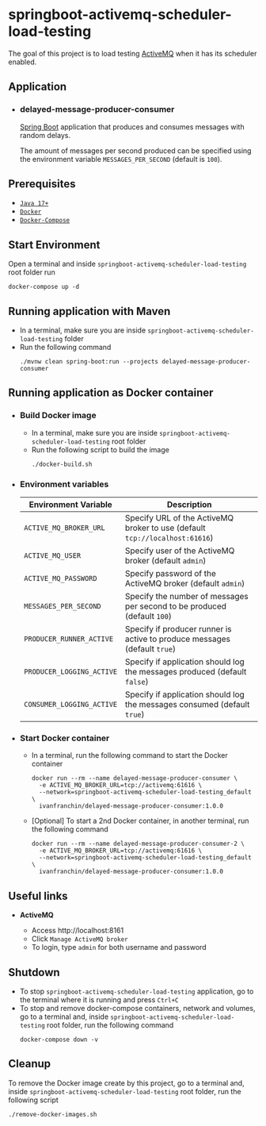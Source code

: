# springboot-activemq-scheduler-load-testing

The goal of this project is to load testing [ActiveMQ](https://activemq.apache.org/) when it has its scheduler enabled.

## Application

- ### delayed-message-producer-consumer

  [Spring Boot](https://docs.spring.io/spring-boot/docs/current/reference/htmlsingle/) application that produces and consumes messages with random delays.

  The amount of messages per second produced can be specified using the environment variable `MESSAGES_PER_SECOND` (default is `100`).

## Prerequisites

- [`Java 17+`](https://www.oracle.com/java/technologies/downloads/#java17)
- [`Docker`](https://www.docker.com/)
- [`Docker-Compose`](https://docs.docker.com/compose/install/)

## Start Environment

Open a terminal and inside `springboot-activemq-scheduler-load-testing` root folder run
```
docker-compose up -d
```

## Running application with Maven

- In a terminal, make sure you are inside `springboot-activemq-scheduler-load-testing` folder
- Run the following command
  ```
  ./mvnw clean spring-boot:run --projects delayed-message-producer-consumer
  ```

## Running application as Docker container

- ### Build Docker image

  - In a terminal, make sure you are inside `springboot-activemq-scheduler-load-testing` root folder
  - Run the following script to build the image
    ```
    ./docker-build.sh
    ```

- ### Environment variables
  
  | Environment Variable      | Description                                                                 |
  |---------------------------|-----------------------------------------------------------------------------|
  | `ACTIVE_MQ_BROKER_URL`    | Specify URL of the ActiveMQ broker to use (default `tcp://localhost:61616`) |
  | `ACTIVE_MQ_USER`          | Specify user of the ActiveMQ broker (default `admin`)                       |
  | `ACTIVE_MQ_PASSWORD`      | Specify password of the ActiveMQ broker (default `admin`)                   |
  | `MESSAGES_PER_SECOND`     | Specify the number of messages per second to be produced (default `100`)    |
  | `PRODUCER_RUNNER_ACTIVE`  | Specify if producer runner is active to produce messages (default `true`)   |
  | `PRODUCER_LOGGING_ACTIVE` | Specify if application should log the messages produced (default `false`)   |
  | `CONSUMER_LOGGING_ACTIVE` | Specify if application should log the messages consumed (default `true`)    |

- ### Start Docker container

  - In a terminal, run the following command to start the Docker container
    ```
    docker run --rm --name delayed-message-producer-consumer \
      -e ACTIVE_MQ_BROKER_URL=tcp://activemq:61616 \
      --network=springboot-activemq-scheduler-load-testing_default \
      ivanfranchin/delayed-message-producer-consumer:1.0.0
    ```

  - \[Optional\] To start a 2nd Docker container, in another terminal, run the following command
    ```
    docker run --rm --name delayed-message-producer-consumer-2 \
      -e ACTIVE_MQ_BROKER_URL=tcp://activemq:61616 \
      --network=springboot-activemq-scheduler-load-testing_default \
      ivanfranchin/delayed-message-producer-consumer:1.0.0
    ```

## Useful links

- **ActiveMQ**

  - Access http://localhost:8161
  - Click `Manage ActiveMQ broker`
  - To login, type `admin` for both username and password

## Shutdown

- To stop `springboot-activemq-scheduler-load-testing` application, go to the terminal where it is running and press `Ctrl+C`
- To stop and remove docker-compose containers, network and volumes, go to a terminal and, inside `springboot-activemq-scheduler-load-testing` root folder, run the following command
  ```
  docker-compose down -v
  ```
## Cleanup

To remove the Docker image create by this project, go to a terminal and, inside `springboot-activemq-scheduler-load-testing` root folder, run the following script
```
./remove-docker-images.sh
```
